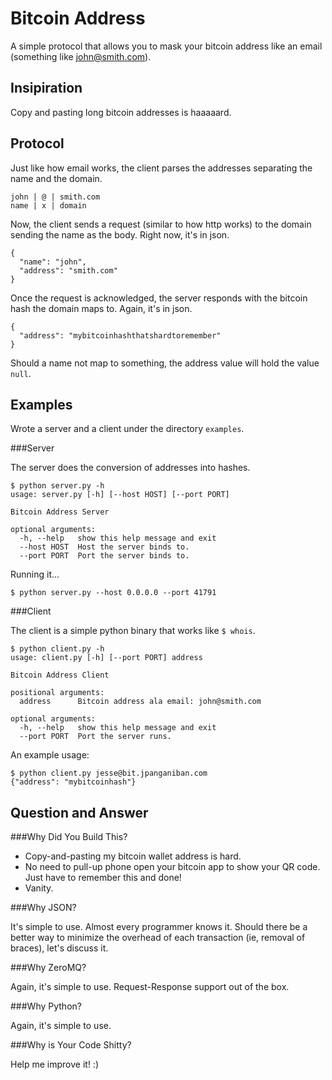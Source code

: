 Bitcoin Address
===============

A simple protocol that allows you to mask your bitcoin
address like an email (something like john@smith.com).

Insipiration
------------

Copy and pasting long bitcoin addresses is haaaaard.

Protocol
--------

Just like how email works, the client parses the addresses
separating the name and the domain.

```
john | @ | smith.com
name | x | domain
```

Now, the client sends a request (similar to how http works)
to the domain sending the name as the body. Right now, it's
in json.

```
{
  "name": "john",
  "address": "smith.com"
}
```

Once the request is acknowledged, the server responds with
the bitcoin hash the domain maps to. Again, it's in json.

```
{
  "address": "mybitcoinhashthatshardtoremember"
}
```

Should a name not map to something, the address value will
hold the value `null`.

Examples
--------

Wrote a server and a client under the directory `examples`.

###Server

The server does the conversion of addresses into hashes.

```
$ python server.py -h
usage: server.py [-h] [--host HOST] [--port PORT]

Bitcoin Address Server

optional arguments:
  -h, --help   show this help message and exit
  --host HOST  Host the server binds to.
  --port PORT  Port the server binds to.
```

Running it...

```
$ python server.py --host 0.0.0.0 --port 41791
```

###Client

The client is a simple python binary that works like
`$ whois`.

```
$ python client.py -h
usage: client.py [-h] [--port PORT] address

Bitcoin Address Client

positional arguments:
  address      Bitcoin address ala email: john@smith.com

optional arguments:
  -h, --help   show this help message and exit
  --port PORT  Port the server runs.
```

An example usage:

```
$ python client.py jesse@bit.jpanganiban.com
{"address": "mybitcoinhash"}
```

Question and Answer
-------------------

###Why Did You Build This?

* Copy-and-pasting my bitcoin wallet address is hard.
* No need to pull-up phone open your bitcoin app to show
your QR code. Just have to remember this and done!
* Vanity.

###Why JSON?

It's simple to use. Almost every programmer knows it.
Should there be a better way to minimize the overhead of
each transaction (ie, removal of braces), let's discuss it.

###Why ZeroMQ?

Again, it's simple to use. Request-Response support out of
the box.

###Why Python?

Again, it's simple to use.

###Why is Your Code Shitty?

Help me improve it! :)
